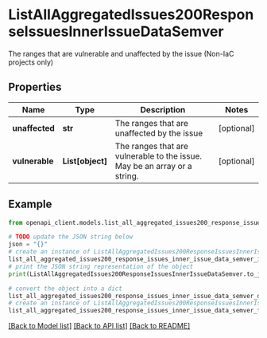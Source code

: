 # ListAllAggregatedIssues200ResponseIssuesInnerIssueDataSemver

The ranges that are vulnerable and unaffected by the issue (Non-IaC projects only)

## Properties

Name | Type | Description | Notes
------------ | ------------- | ------------- | -------------
**unaffected** | **str** | The ranges that are unaffected by the issue | [optional] 
**vulnerable** | **List[object]** | The ranges that are vulnerable to the issue. May be an array or a string. | [optional] 

## Example

```python
from openapi_client.models.list_all_aggregated_issues200_response_issues_inner_issue_data_semver import ListAllAggregatedIssues200ResponseIssuesInnerIssueDataSemver

# TODO update the JSON string below
json = "{}"
# create an instance of ListAllAggregatedIssues200ResponseIssuesInnerIssueDataSemver from a JSON string
list_all_aggregated_issues200_response_issues_inner_issue_data_semver_instance = ListAllAggregatedIssues200ResponseIssuesInnerIssueDataSemver.from_json(json)
# print the JSON string representation of the object
print(ListAllAggregatedIssues200ResponseIssuesInnerIssueDataSemver.to_json())

# convert the object into a dict
list_all_aggregated_issues200_response_issues_inner_issue_data_semver_dict = list_all_aggregated_issues200_response_issues_inner_issue_data_semver_instance.to_dict()
# create an instance of ListAllAggregatedIssues200ResponseIssuesInnerIssueDataSemver from a dict
list_all_aggregated_issues200_response_issues_inner_issue_data_semver_from_dict = ListAllAggregatedIssues200ResponseIssuesInnerIssueDataSemver.from_dict(list_all_aggregated_issues200_response_issues_inner_issue_data_semver_dict)
```
[[Back to Model list]](../README.md#documentation-for-models) [[Back to API list]](../README.md#documentation-for-api-endpoints) [[Back to README]](../README.md)


